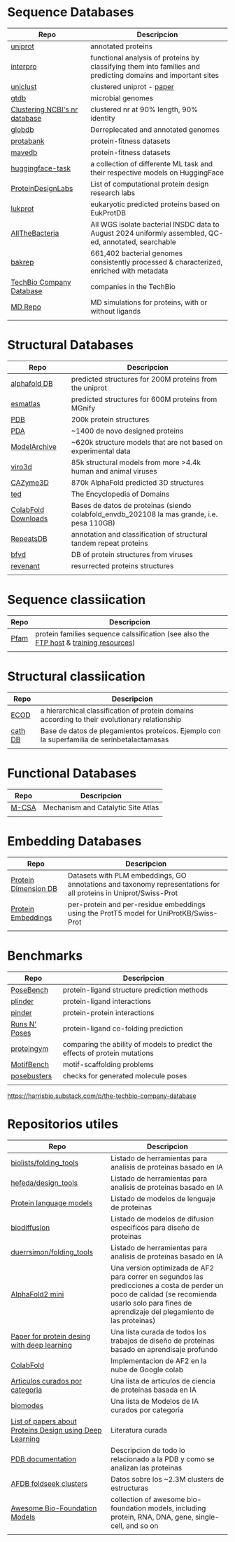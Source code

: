 # Sequence Databases
| Repo | Descripcion | 
|-----------|-----------| 
| [uniprot](https://www.uniprot.org/) | annotated proteins |
| [interpro](https://www.ebi.ac.uk/interpro/) |   functional analysis of proteins by classifying them into families and predicting domains and important sites |
| [uniclust](https://gwdu111.gwdg.de/%7Ecompbiol/uniclust/2023_02/) | clustered uniprot - [paper](https://academic.oup.com/nar/article/45/D1/D170/2605730) |
| [gtdb](https://gtdb.ecogenomic.org/) | microbial genomes |
| [Clustering NCBI's nr database](https://github.com/Arcadia-Science/2023-nr-clustering) | clustered nr at 90% length, 90% identity |
| [globdb](https://globdb.org/) | Derreplecated and annotated genomes |
| [protabank](https://www.protabank.org/) | protein-fitness datasets |
| [mavedb](https://www.mavedb.org/) | protein-fitness datasets |
| [huggingface-task](https://huggingface.co/tasks) | a collection of differente ML task and their respective models on HuggingFace |
| [ProteinDesignLabs](https://github.com/Zuricho/ProteinDesignLabs) | List of computational protein design research labs |
| [lukprot](https://zenodo.org/records/13829058) |  eukaryotic predicted proteins based on EukProtDB |
| [AllTheBacteria](https://github.com/AllTheBacteria/AllTheBacteria) |  All WGS isolate bacterial INSDC data to August 2024 uniformly assembled, QC-ed, annotated, searchable |
| [bakrep](https://bakrep.computational.bio/) |  661,402 bacterial genomes consistently processed & characterized, enriched with metadata |
| [TechBio Company Database](https://harrisbio.substack.com/p/the-techbio-company-database) |  companies in the TechBio |
| [MD Repo](https://mdrepo.org/) | MD simulations for proteins, with or without ligands  |
| []() |   |


# Structural Databases
| Repo | Descripcion | 
|-----------|-----------| 
| [alphafold DB](https://alphafold.ebi.ac.uk/) | predicted structures for 200M proteins from the uniprot  |
| [esmatlas](https://esmatlas.com/) | predicted structures for 600M proteins from MGnify  |
| [PDB](https://www.rcsb.org/stats/) | 200k protein structures |
| [PDA](https://pragmaticproteindesign.bio.ed.ac.uk/pda/) | ~1400 de novo designed proteins |
| [ModelArchive](https://modelarchive.org/) | ~620k structure models that are not based on experimental data  |
| [viro3d](https://viro3d.cvr.gla.ac.uk/) | 85k structural models from more >4.4k human and animal viruses  |
| [CAZyme3D  ](https://pro.unl.edu/CAZyme3D/) | 870k AlphaFold predicted 3D structures  |
| [ted](https://ted.cathdb.info/) |  The Encyclopedia of Domains |
| [ColabFold Downloads](https://colabfold.mmseqs.com/) | Bases de datos de proteinas (siendo colabfold_envdb_202108 la mas grande, i.e. pesa 110GB)  |
| [RepeatsDB](https://repeatsdb.org/home) |  annotation and classification of structural tandem repeat proteins  |
| [bfvd](https://bfvd.steineggerlab.workers.dev/) |  DB of protein structures from viruses |
| [revenant](https://revenant.inf.pucp.edu.pe/) | resurrected proteins structures |
| []() |   |

# Sequence classiication 
| Repo | Descripcion | 
|-----------|-----------|
| [Pfam](https://www.ebi.ac.uk/interpro/entry/pfam/#table) | protein families sequence calssification (see also the [FTP host](https://ftp.ebi.ac.uk/pub/databases/Pfam/releases/) & [training resources](https://pfam-docs.readthedocs.io/en/latest/training.html)) |
| []() |   |

# Structural classiication 
| Repo | Descripcion | 
|-----------|-----------|
| [ECOD](http://prodata.swmed.edu/ecod/) | a hierarchical classification of protein domains according to their evolutionary relationship |
| [cath DB](https://www.cathdb.info/version/v4_3_0/superfamily/3.40.710.10) | Base de datos de plegamientos proteicos. Ejemplo con la superfamilia de serinbetalactamasas|
| []() |   |

# Functional Databases
| Repo | Descripcion | 
|-----------|-----------|
| [M-CSA](https://www.ebi.ac.uk/thornton-srv/m-csa/browse/) | Mechanism and Catalytic Site Atlas |
| []() |   |

# Embedding Databases
| Repo | Descripcion | 
|-----------|-----------|
| [Protein Dimension DB](https://github.com/pentalpha/protein_dimension_db) | Datasets with PLM embeddings, GO annotations and taxonomy representations for all proteins in Uniprot/Swiss-Prot  |
| [Protein Embeddings](https://www.uniprot.org/help/embeddings) | per-protein and per-residue embeddings using the ProtT5 model for UniProtKB/Swiss-Prot |
| []() |   |

# Benchmarks
| Repo | Descripcion | 
|-----------|-----------| 
| [PoseBench](https://github.com/BioinfoMachineLearning/PoseBench) | protein-ligand structure prediction methods |
| [plinder](https://www.plinder.sh/) |  protein-ligand interactions |
| [pinder](https://www.pinder.sh/) | protein-protein interactions   |
| [Runs N' Poses](https://github.com/plinder-org/runs-n-poses) | protein-ligand co-folding prediction  |
| [proteingym](https://proteingym.org/) | comparing the ability of models to predict the effects of protein mutations  |
| [MotifBench](https://github.com/blt2114/MotifBench) | motif-scaffolding problems  |
| [posebusters](https://github.com/maabuu/posebusters) |  checks for generated molecule poses |
| []() |   |

https://harrisbio.substack.com/p/the-techbio-company-database

# Repositorios utiles  
| Repo | Descripcion | 
|-----------|-----------| 
| [biolists/folding_tools](https://github.com/biolists/folding_tools) | Listado de herramientas para analisis de proteinas basado en IA |
| [hefeda/design_tools](https://github.com/hefeda/design_tools) | Listado de herramientas para analisis de proteinas basado en IA  |
| [Protein language models](https://github.com/biolists/folding_tools/blob/main/pLM.md) | Listado de modelos de lenguaje de proteinas |
| [biodiffusion](https://github.com/biolists/biodiffusion) | Listado de modelos de difusion especificos para diseño de proteinas  |
| [duerrsimon/folding_tools](https://github.com/duerrsimon/folding_tools/) | Listado de herramientas para analisis de proteinas basado en IA  |
| [AlphaFold2 mini](https://twitter.com/sokrypton/status/1535857255647690753) | Una version optimizada de AF2 para correr en segundos las predicciones a costa de perder un poco de calidad (se recomienda usarlo solo para fines de aprendizaje del plegamiento de las proteinas) |
| [Paper for protein desing with deep learning ](https://github.com/Peldom/papers_for_protein_design_using_DL) | Una lista curada de todos los trabajos de diseño de proteinas basado en aprendisaje profundo  |
| [ColabFold](https://github.com/sokrypton/ColabFold) | Implementacion de AF2 en la nube de Google colab  |
| [Articulos curados por categoria](https://github.com/Peldom/papers_for_protein_design_using_DL) | Una lista de articulos de ciencia de proteinas basada en IA  |
| [biomodes](https://abeebyekeen.com/biomodes-biomolecular-design/) | Una lista de Modelos de IA curados por categoria  |
| [List of papers about Proteins Design using Deep Learning](https://github.com/Peldom/papers_for_protein_design_using_DL) | Literatura curada |
| [PDB documentation](https://www.rcsb.org/docs/general-help/organization-of-3d-structures-in-the-protein-data-bank) | Descripcion de todo lo relacionado a la PDB y como se analizan las proteinas |
| [AFDB foldseek clusters](https://afdb-cluster.steineggerlab.workers.dev) | Datos sobre los ~2.3M clusters de estructuras |
| [Awesome Bio-Foundation Models](https://github.com/apeterswu/Awesome-Bio-Foundation-Models) | collection of awesome bio-foundation models, including protein, RNA, DNA, gene, single-cell, and so on |
| []() |   |

